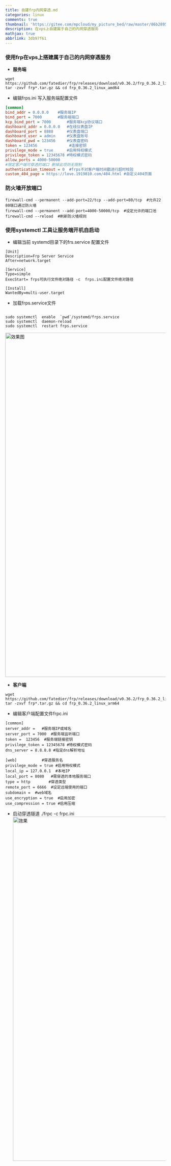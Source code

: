 ```yaml
---
title: 自建frp内网穿透.md
categories: linux
comments: true
thumbnail: 'https://gitee.com/mpcloud/my_picture_bed/raw/master/86b28955.jpg'
description: 在vps上自建属于自己的内网穿透服务
mathjax: true
abbrlink: 3db97f61
---
```

<!--more-->
### 使用frp在vps上搭建属于自己的内网穿透服务
- **服务端**
```
wget https://github.com/fatedier/frp/releases/download/v0.36.2/frp_0.36.2_linux_amd64.tar.gz 
tar -zxvf frp*.tar.gz && cd frp_0.36.2_linux_amd64
```
- 编辑frps.ini 写入服务端配置文件
``` ini
[common]
bind_addr = 0.0.0.0    #服务端IP
bind_port = 7000       #服务端端口
kcp_bind_port = 7000       #服务端kcp协议端口
dashboard_addr = 0.0.0.0   #在线仪表盘IP
dashboard_port = 8888      #仪表盘端口
dashboard_user = admin     #仪表盘账号
dashboard_pwd = 123456     #仪表盘密码
token = 123456              #连接密钥
privilege_mode = true      #启用特权模式
privilege_token = 12345678 #特权模式密码
allow_ports = 4000-50000
#限定客户端可穿透的端口 删掉此项则无限制
authentication_timeout = 0  #frps不对客户端时间戳进行超时校验
custom_404_page = https://love.1919810.com/404.html #自定义404页面
```
### 防火墙开放端口
```
firewall-cmd --permanent --add-port=22/tcp --add-port=80/tcp  #允许22 80端口通过防火墙
firewall-cmd --permanent --add-port=4000-50000/tcp  #设定允许的端口池
firewall-cmd --reload  #刷新防火墙规则
```
### 使用systemctl 工具让服务端开机自启动
- 编辑当前 systemd目录下的frs.service 配置文件
```
[Unit]
Description=Frp Server Service
After=network.target

[Service]
Type=simple
ExecStart= frps可执行文件绝对路径 -c  frps.ini配置文件绝对路径

[Install]
WantedBy=multi-user.target
```
- 加载frps.service文件
```

sudo systemctl  enable  `pwd`/systemd/frps.service
sudo systemctl  daemon-reload
sudo systemctl  restart frps.service
```
<img src="https://gitee.com/mpcloud/my_picture_bed/raw/master/c3aac432.jpg" width="1080" alt="效果图"></img>

- **客户端**
```
wget https://github.com/fatedier/frp/releases/download/v0.36.2/frp_0.36.2_linux_arm64.tar.gz 
tar -zxvf frp*.tar.gz && cd frp_0.36.2_linux_arm64
```
- 编辑客户端配置文件frpc.ini
```
[common]
server_addr =   #服务端IP或域名
server_port = 7000  #服务端监听端口
token =  123456  #服务端链接密钥
privilege_token = 12345678 #特权模式密码
dns_server = 8.8.8.8 #指定dns解析地址

[web]           #穿透服务名
privilege_mode = true #启用特权模式
local_ip = 127.0.0.1  #本地IP
local_port = 8080   #需穿透的本地服务端口
type = http        #穿透类型
remote_port = 6666  #设定远端使用的端口
subdomain =  #web域名
use_encryption = true  #启用加密
use_compression = true #启用压缩
```
- 启动穿透隧道 
./frpc -c frpc.ini
<img src="https://gitee.com/mpcloud/my_picture_bed/raw/master/86b28955.jpg" width="1080" alt="效果"></img>
